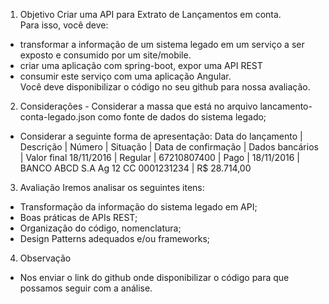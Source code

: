 1. Objetivo Criar uma API para Extrato de Lançamentos em conta.  
Para isso, você deve:  
- transformar a informação de um sistema legado em um serviço a ser exposto e consumido por um site/mobile. 
- criar uma aplicação com spring-boot, expor uma API REST 
- consumir este serviço com uma aplicação Angular.  
Você deve disponibilizar o código no seu github para nossa avaliação. 

2. Considerações - Considerar a massa que está no arquivo lancamento-conta-legado.json como fonte de dados do sistema legado;  
- Considerar a seguinte forma de apresentação: 
Data do lançamento | Descrição | Número | Situação | Data de confirmação | Dados bancários | Valor final 
18/11/2016 | Regular | 67210807400 | Pago | 18/11/2016 | BANCO ABCD S.A Ag 12 CC 0001231234 | R$ 28.714,00 

3. Avaliação Iremos analisar os seguintes itens: 
- Transformação da informação do sistema legado em API; 
- Boas práticas de APIs REST; 
- Organização do código, nomenclatura; 
- Design Patterns adequados e/ou frameworks; 

4. Observação 
 
- Nos enviar o link do github onde disponibilizar o código para que possamos seguir com a análise. 
